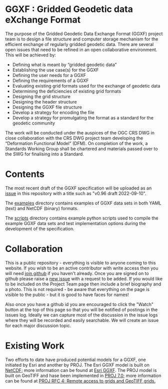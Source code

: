 # GGXF : Gridded Geodetic data eXchange Format

The purpose of the Gridded Geodetic Data Exchange Format (GGXF) project team is to design a file structure and computer storage mechanism for the efficient exchange of regularly gridded geodetic data. There are several open issues that need to be refined in an open collaborative environment. This will be achieved by:

- Defining what is meant by “gridded geodetic data”
- Establishing the use case(s) for the GGXF
- Defining the user needs for a GGXF
- Defining the requirements of a GGXF
- Evaluating existing grid formats used for the exchange of geodetic data
- Determining the deficiencies of existing grid formats
- Designing the grid structure
- Designing the header structure
- Designing the GGXF file structure
- Develop a strategy for encoding the file
- Develop a strategy for promulgating the format as a standard for the geodetic community

The work will be conducted under the auspices of the OGC CRS DWG in close collaboration with the CRS DWG project team developing the “Deformation Functional Model” (DFM). On completion of the work, a Standards Working Group shall be chartered and materials passed over to the SWG for finalising into a Standard.

# Contents

The most recent draft of the GGXF specification will be uploaded as an [issue](https://github.com/opengeospatial/CRS-Gridded-Geodetic-data-eXchange-Format/issues?q=is%3Aissue+is%3Aopen+draft) in this repository with a title such as "v0.96 draft 2022-09-10".

The [examples](https://github.com/opengeospatial/CRS-Gridded-Geodetic-data-eXchange-Format/tree/master/examples) directory contains examples of GGXF data sets in both YAML (text) and NetCDF (binary) formats.

The [scripts](https://github.com/opengeospatial/CRS-Gridded-Geodetic-data-eXchange-Format/tree/master/scripts) directory contains example python scripts used to compile the example GGXF data sets and test implementation options during the development of the specification.

# Collaboration

This is a public repository - everything is visible to anyone coming to this website. If you wish to be an active contributor with write access then you will need [join github](https://github.com/) if you haven't already. Once you are signed on to github please raise a [new issue](https://github.com/opengeospatial/GGXF/issues/new) with a request to be added. If you would like to be included on the Project Team page then include a brief biography and a photo. This is not required - be aware that everything on the page is visible to the public - but it is good to have faces for names!

Also once you have a github id you are encouraged to click the "Watch" button at the top of this page so that you will be notified of postings in the issues log. Ideally we can capture most of the discussion in the issue logs where they will be recorded and easily searchable. We will create an issue for each major discussion topic.

# Existing Work

Two efforts to date have produced potential models for a GGXF, one initiated by Esri and another by PROJ. The Esri GGXF model is built on [NetCDF](https://www.unidata.ucar.edu/software/netcdf/); more information can be found at [Esri GGXF](https://github.com/Esri/ggxf). The PROJ model is built on GeoTIFF and hase been implemented in [PROJ 7.0](https://proj.org/index.html); more information  can be found at [PROJ RFC 4: Remote access to grids and GeoTIFF grids.](https://proj.org/community/rfc/rfc-4.html#rfc4)
